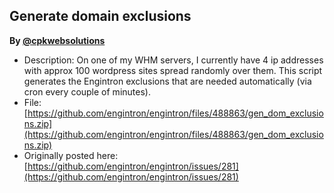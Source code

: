 ## Generate domain exclusions
**By [@cpkwebsolutions](https://github.com/cpkwebsolutions)**

* Description: On one of my WHM servers, I currently have 4 ip addresses with approx 100 wordpress sites spread randomly over them. This script generates the Engintron exclusions that are needed automatically (via cron every couple of minutes).
* File: [https://github.com/engintron/engintron/files/488863/gen_dom_exclusions.zip](https://github.com/engintron/engintron/files/488863/gen_dom_exclusions.zip)
* Originally posted here: [https://github.com/engintron/engintron/issues/281](https://github.com/engintron/engintron/issues/281)
